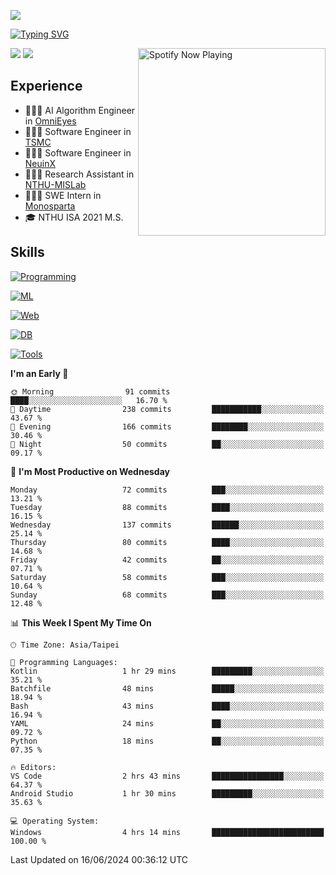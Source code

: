 ![](https://komarev.com/ghpvc/?username=peter0512lee&color=ff69b4)

[![Typing SVG](https://readme-typing-svg.herokuapp.com?color=F742BA&size=20&lines=Hi!+I'm+JYL)](https://git.io/typing-svg)

[<img src="https://spotify-now-playing.peter0512lee.vercel.app/api/spotify-playing" alt="Spotify Now Playing" width="300" align="right" />](https://open.spotify.com/user/21iyoswqgnkoe7peuesmqnhgy)

![](https://leetcard.jacoblin.cool/peter0512lee?theme=dark)
![](https://github-readme-activity-graph.vercel.app/graph?username=peter0512lee&theme=github)

## Experience
- 🧑🏻‍💻 AI Algorithm Engineer in [OmniEyes](https://www.theomnieyes.com/)
- 🧑🏻‍💻 Software Engineer in [TSMC](https://www.tsmc.com/)
- 🧑🏻‍💻 Software Engineer in [NeuinX](https://neuinx.com/)
- 🧑🏻‍💻 Research Assistant in [NTHU-MISLab](https://mislab.cs.nthu.edu.tw/)
- 🧑🏻‍💻 SWE Intern in [Monosparta](https://monosparta.org/)
- 🎓 NTHU ISA 2021 M.S.

## Skills
[![Programming](https://skillicons.dev/icons?i=py,kotlin,js)](https://skillicons.dev)

[![ML](https://skillicons.dev/icons?i=pytorch,opencv,sklearn)](https://skillicons.dev)

[![Web](https://skillicons.dev/icons?i=html,css,react,tailwind,nodejs,vite)](https://skillicons.dev)

[![DB](https://skillicons.dev/icons?i=firebase,sqlite,mysql,mongodb)](https://skillicons.dev)

[![Tools](https://skillicons.dev/icons?i=git,github,githubactions,vercel,docker,kubernetes,vscode,postman,anaconda,androidstudio)](https://skillicons.dev)

<!--
<table><tr><td valign="top" width="50%">

<img src="https://github-readme-stats-sigma-five.vercel.app/api?username=peter0512lee&hide_border=true&show_icons=true&locale=en&layout=compact&theme=dracula" align="left" style="width: 100%" />

</td><td valign="top" width="50%">

<img src="https://github-readme-stats-sigma-five.vercel.app/api/top-langs?username=peter0512lee&hide_border=true&show_icons=true&locale=en&layout=compact&theme=dracula" align="left" style="width: 100%" />

</td></tr></table>  
-->

<!--START_SECTION:waka-->
**I'm an Early 🐤** 

```text
🌞 Morning                91 commits          ████░░░░░░░░░░░░░░░░░░░░░   16.70 % 
🌆 Daytime                238 commits         ███████████░░░░░░░░░░░░░░   43.67 % 
🌃 Evening                166 commits         ████████░░░░░░░░░░░░░░░░░   30.46 % 
🌙 Night                  50 commits          ██░░░░░░░░░░░░░░░░░░░░░░░   09.17 % 
```
📅 **I'm Most Productive on Wednesday** 

```text
Monday                   72 commits          ███░░░░░░░░░░░░░░░░░░░░░░   13.21 % 
Tuesday                  88 commits          ████░░░░░░░░░░░░░░░░░░░░░   16.15 % 
Wednesday                137 commits         ██████░░░░░░░░░░░░░░░░░░░   25.14 % 
Thursday                 80 commits          ████░░░░░░░░░░░░░░░░░░░░░   14.68 % 
Friday                   42 commits          ██░░░░░░░░░░░░░░░░░░░░░░░   07.71 % 
Saturday                 58 commits          ███░░░░░░░░░░░░░░░░░░░░░░   10.64 % 
Sunday                   68 commits          ███░░░░░░░░░░░░░░░░░░░░░░   12.48 % 
```


📊 **This Week I Spent My Time On** 

```text
🕑︎ Time Zone: Asia/Taipei

💬 Programming Languages: 
Kotlin                   1 hr 29 mins        █████████░░░░░░░░░░░░░░░░   35.21 % 
Batchfile                48 mins             █████░░░░░░░░░░░░░░░░░░░░   18.94 % 
Bash                     43 mins             ████░░░░░░░░░░░░░░░░░░░░░   16.94 % 
YAML                     24 mins             ██░░░░░░░░░░░░░░░░░░░░░░░   09.72 % 
Python                   18 mins             ██░░░░░░░░░░░░░░░░░░░░░░░   07.35 % 

🔥 Editors: 
VS Code                  2 hrs 43 mins       ████████████████░░░░░░░░░   64.37 % 
Android Studio           1 hr 30 mins        █████████░░░░░░░░░░░░░░░░   35.63 % 

💻 Operating System: 
Windows                  4 hrs 14 mins       █████████████████████████   100.00 % 
```


 Last Updated on 16/06/2024 00:36:12 UTC
<!--END_SECTION:waka-->


<!--
**peter0512lee/peter0512lee** is a ✨ _special_ ✨ repository because its `README.md` (this file) appears on your GitHub profile.

